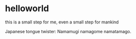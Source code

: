 # helloworld
this is a small step for me, even a small step for mankind

Japanese tongue twister: Namamugi namagome namatamago.
